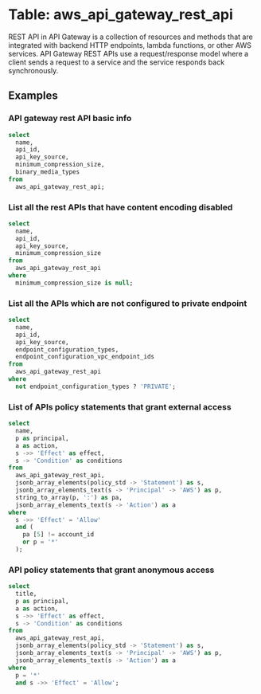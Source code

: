 # Table: aws_api_gateway_rest_api

REST API in API Gateway is a collection of resources and methods that are integrated with backend HTTP endpoints, lambda functions, or other AWS services. API Gateway REST APIs use a request/response model where a client sends a request to a service and the service responds back synchronously.

## Examples

### API gateway rest API basic info

```sql
select
  name,
  api_id,
  api_key_source,
  minimum_compression_size,
  binary_media_types
from
  aws_api_gateway_rest_api;
```


### List all the rest APIs that have content encoding disabled

```sql
select
  name,
  api_id,
  api_key_source,
  minimum_compression_size
from
  aws_api_gateway_rest_api
where
  minimum_compression_size is null;
```


### List all the APIs which are not configured to private endpoint

```sql
select
  name,
  api_id,
  api_key_source,
  endpoint_configuration_types,
  endpoint_configuration_vpc_endpoint_ids
from
  aws_api_gateway_rest_api
where
  not endpoint_configuration_types ? 'PRIVATE';
```


### List of APIs policy statements that grant external access

```sql
select
  name,
  p as principal,
  a as action,
  s ->> 'Effect' as effect,
  s -> 'Condition' as conditions
from
  aws_api_gateway_rest_api,
  jsonb_array_elements(policy_std -> 'Statement') as s,
  jsonb_array_elements_text(s -> 'Principal' -> 'AWS') as p,
  string_to_array(p, ':') as pa,
  jsonb_array_elements_text(s -> 'Action') as a
where
  s ->> 'Effect' = 'Allow'
  and (
    pa [5] != account_id
    or p = '*'
  );
```


### API policy statements that grant anonymous access

```sql
select
  title,
  p as principal,
  a as action,
  s ->> 'Effect' as effect,
  s -> 'Condition' as conditions
from
  aws_api_gateway_rest_api,
  jsonb_array_elements(policy_std -> 'Statement') as s,
  jsonb_array_elements_text(s -> 'Principal' -> 'AWS') as p,
  jsonb_array_elements_text(s -> 'Action') as a
where
  p = '*'
  and s ->> 'Effect' = 'Allow';
```